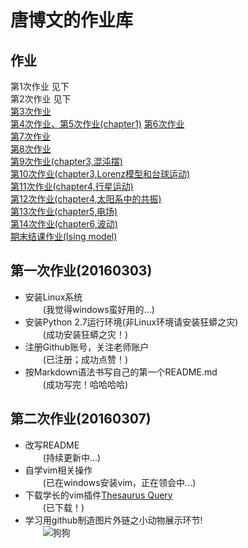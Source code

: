 # **唐博文的作业库**  
## 作业
第1次作业 见下  
第2次作业 见下  
[第3次作业](https://github.com/tangbw/computational_physics_whu/blob/master/%E7%AC%AC%E4%B8%89%E6%AC%A1%E4%BD%9C%E4%B8%9A.md)  
[第4次作业、第5次作业(chapter1)](https://github.com/tangbw/computational_physics_whu/blob/master/README(ch1_homework).md)  
[第6次作业](https://github.com/tangbw/computational_physics_whu/blob/master/%E7%AC%AC%E5%85%AD%E6%AC%A1%E4%BD%9C%E4%B8%9A.md)  
[第7次作业](https://github.com/tangbw/computational_physics_whu/blob/master/%E7%AC%AC%E4%B8%83%E6%AC%A1%E4%BD%9C%E4%B8%9A.md)  
[第8次作业](https://github.com/tangbw/computational_physics_whu/blob/master/%E7%AC%AC%E5%85%AB%E6%AC%A1%E4%BD%9C%E4%B8%9A.md)  
[第9次作业(chapter3,混沌摆)](https://www.zybuluo.com/cyy652415049/note/355836)  
[第10次作业(chapter3,Lorenz模型和台球运动)](https://www.zybuluo.com/cyy652415049/note/358905)    
[第11次作业(chapter4,行星运动)](https://www.zybuluo.com/cyy652415049/note/363775)  
[第12次作业(chapter4,太阳系中的共振)](https://www.zybuluo.com/cyy652415049/note/378419)  
[第13次作业(chapter5,电场)](https://www.zybuluo.com/cyy652415049/note/387438)   
[第14次作业(chapter6,波动)](https://www.zybuluo.com/cyy652415049/note/394970)  
[期末结课作业(Ising model)](https://github.com/ChenYangyao/computationalphysics_N2013301020169/blob/master/Final_Project_Monte_Carlo/M_C_Ising_Model/Computation_Ising_Model.pdf)
  
  


## 第一次作业(20160303)
* 安装Linux系统  
　　(我觉得windows蛮好用的...)
* 安装Python 2.7运行环境(非Linux环境请安装狂蟒之灾)  
　　(成功安装狂蟒之灾！)
*  注册Github账号，关注老师账户  
　　(已注册；成功点赞！)
*  按Markdown语法书写自己的第一个README.md  
　　(成功写完！哈哈哈哈)

## 第二次作业(20160307)
* 改写README  
　　(持续更新中...)  
* 自学vim相关操作  
　　(已在windows安装vim，正在领会中...)
* 下载学长的vim插件[Thesaurus Query](https://github.com/Ron89/thesaurus_query.vim)  
　　(已下载！)
* 学习用github制造图片外链之小动物展示环节!  
　　![狗狗](https://github.com/ChenYangyao/computationalphysics_N2013301020169/raw/master/QQ.20140629135438.jpg)  
